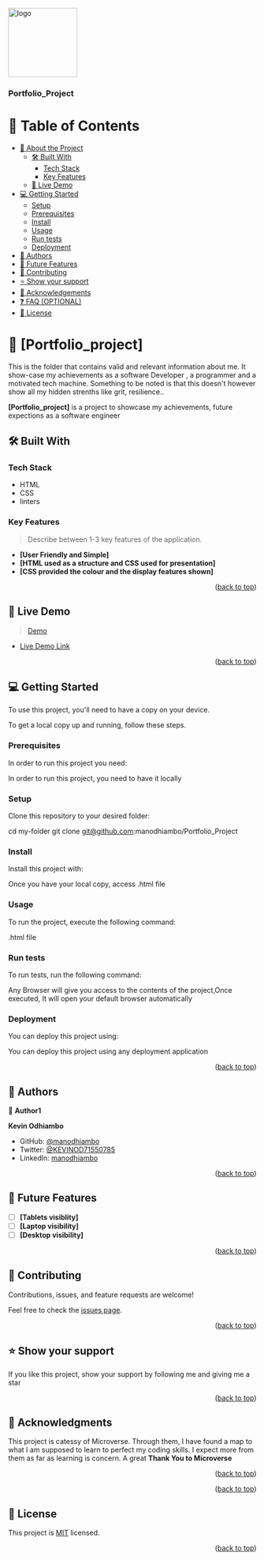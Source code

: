 <a name="readme-top"></a>

  <img src="https://th.bing.com/th?id=OIP.lP92RJWUeD2vaJdx5kw_qgHaEL&w=333&h=187&c=8&rs=1&qlt=90&o=6&pid=3.1&rm=2" alt="logo" width="140"  height="auto" />
  <br/>

  <h3><b>Portfolio_Project</b></h3>

</div>

<!-- TABLE OF CONTENTS -->

# 📗 Table of Contents

- [📖 About the Project](#about-project)
  - [🛠 Built With](#built-with)
    - [Tech Stack](#tech-stack)
    - [Key Features](#key-features)
  - [🚀 Live Demo](#live-demo)
- [💻 Getting Started](#getting-started)
  - [Setup](#setup)
  - [Prerequisites](#prerequisites)
  - [Install](#install)
  - [Usage](#usage)
  - [Run tests](#run-tests)
  - [Deployment](#triangular_flag_on_post-deployment)
- [👥 Authors](#authors)
- [🔭 Future Features](#future-features)
- [🤝 Contributing](#contributing)
- [⭐️ Show your support](#support)
- [🙏 Acknowledgements](#acknowledgements)
- [❓ FAQ (OPTIONAL)](#faq)
- [📝 License](#license)

<!-- PROJECT DESCRIPTION -->

# 📖 [Portfolio_project] <a name="about-project"></a>

This is the folder that contains valid and relevant information about me.
It show-case my achievements as a software Developer , a programmer and a motivated tech machine.
Something to be noted is that this doesn't however show all my hidden strenths like grit, resilience..

**[Portfolio_project]** is a project to showcase my achievements, future expections as a software engineer

## 🛠 Built With <a name="built-with"></a>

### Tech Stack <a name="tech-stack"></a>
<ul>
<li>HTML</li>
<li>CSS</li>
<li>linters</li>
</ul>

### Key Features <a name="key-features"></a>

> Describe between 1-3 key features of the application.

- **[User Friendly and Simple]**
- **[HTML used as a structure and CSS used for presentation]**
- **[CSS provided the colour and the display features shown]**

<p align="right">(<a href="#readme-top">back to top</a>)</p>

<!-- LIVE DEMO -->

## 🚀 Live Demo <a name="live-demo"></a>

> <a href="github.com/manodhiambo/Portfolio_project">Demo</a>

- [Live Demo Link](https://google.com)

<p align="right">(<a href="#readme-top">back to top</a>)</p>

<!-- GETTING STARTED -->

## 💻 Getting Started <a name="getting-started"></a>

To use this project, you'll need to have a copy on your device.

To get a local copy up and running, follow these steps.

### Prerequisites

In order to run this project you need:

In order to run this project, you need to have it locally

### Setup

Clone this repository to your desired folder:

  cd my-folder
  git clone git@github.com:manodhiambo/Portfolio_Project

### Install

Install this project with:

Once you have your local copy, access .html file

### Usage

To run the project, execute the following command:

.html file

### Run tests

To run tests, run the following command:

Any Browser will give you access to the contents of the project,Once executed, It will open your default browser automatically

### Deployment

You can deploy this project using:

You can deploy this project using any deployment application

<p align="right">(<a href="#readme-top">back to top</a>)</p>

<!-- AUTHORS -->

## 👥 Authors <a name="authors"></a>

👤 **Author1**

<b>Kevin Odhiambo</b>
- GitHub: [@manodhiambo](https://github.com/manodhiambo)
- Twitter: [@KEVINOD71550785](https://twitter.com/KEVINOD71550785)
- LinkedIn: [manodhiambo](https://linkedin.com/manodhiambo)

<p align="right">(<a href="#readme-top">back to top</a>)</p>

<!-- FUTURE FEATURES -->

## 🔭 Future Features <a name="future-features"></a>

- [ ] **[Tablets visiblity]**
- [ ] **[Laptop visibility]**
- [ ] **[Desktop visibility]**

<p align="right">(<a href="#readme-top">back to top</a>)</p>

<!-- CONTRIBUTING -->

## 🤝 Contributing <a name="contributing"></a>

Contributions, issues, and feature requests are welcome!

Feel free to check the [issues page](../../issues/).

<p align="right">(<a href="#readme-top">back to top</a>)</p>

<!-- SUPPORT -->

## ⭐️ Show your support <a name="support"></a>

If you like this project, show your support by following me and giving me a star

<p align="right">(<a href="#readme-top">back to top</a>)</p>

<!-- ACKNOWLEDGEMENTS -->

## 🙏 Acknowledgments <a name="acknowledgements"></a>

This project is  catessy of Microverse. Through them, I have found a map to what I am supposed to learn
to perfect my coding skills. I expect more from them as far as learning is concern. A great <b>Thank You to Microverse
</b>

<p align="right">(<a href="#readme-top">back to top</a>)</p>


<p align="right">(<a href="#readme-top">back to top</a>)</p>

<!-- LICENSE -->

## 📝 License <a name="license"></a>

This project is [MIT](./LICENSE) licensed.

<p align="right">(<a href="#readme-top">back to top</a>)</p>
